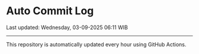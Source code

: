 # Auto Commit Log

Last updated: Wednesday, 03-09-2025 06:11 WIB

---

This repository is automatically updated every hour using GitHub Actions.
